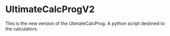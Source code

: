 # UltimateCalcProgV2
This is the new version of the UtimateCalcProg. A python script destined to the calculators. 
